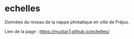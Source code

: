# echelles
Données du niveau de la nappe phréatique en ville de Fréjus.

Lien de la page : https://mustar7.github.io/echelles/
